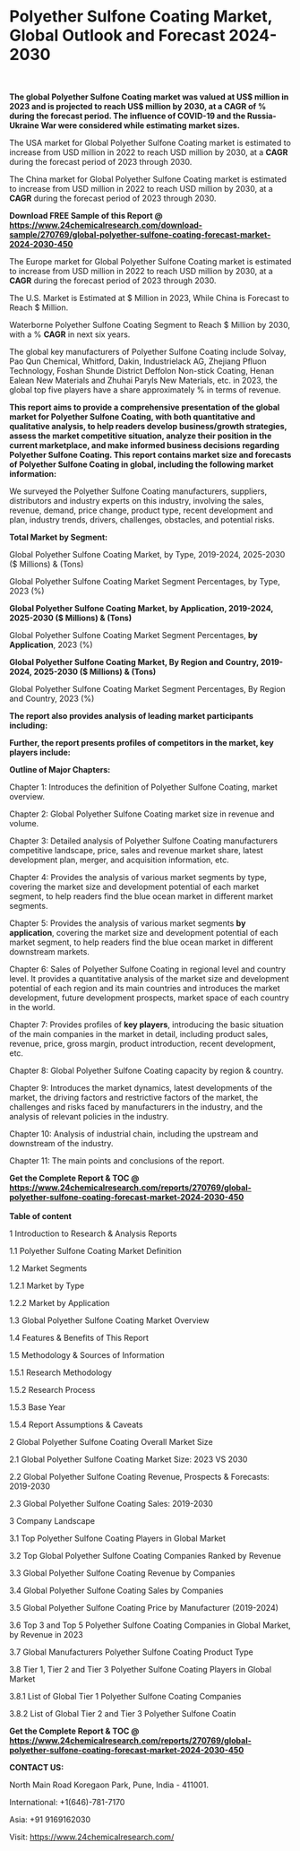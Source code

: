 <h1>Polyether Sulfone Coating Market, Global Outlook and Forecast 2024-2030</h1><br/><p><strong>The global Polyether Sulfone Coating market was valued at US$ million in 2023 and is projected to reach US$ million by 2030, at a <strong>CAGR</strong> of % during the forecast period. The influence of COVID-19 and the Russia-Ukraine War were considered while estimating market sizes.</strong></p><p>The USA market for Global Polyether Sulfone Coating market is estimated to increase from USD million in 2022 to reach USD million by 2030, at a <strong>CAGR</strong> during the forecast period of 2023 through 2030.</p><p>The China market for Global Polyether Sulfone Coating market is estimated to increase from USD million in 2022 to reach USD million by 2030, at a <strong>CAGR</strong> during the forecast period of 2023 through 2030.</p><div><b>Download FREE Sample of this Report @ <a href="https://www.24chemicalresearch.com/download-sample/270769/global-polyether-sulfone-coating-forecast-market-2024-2030-450">https://www.24chemicalresearch.com/download-sample/270769/global-polyether-sulfone-coating-forecast-market-2024-2030-450</a></b></div><p>The Europe market for Global Polyether Sulfone Coating market is estimated to increase from USD million in 2022 to reach USD million by 2030, at a <strong>CAGR</strong> during the forecast period of 2023 through 2030.</p><p>The U.S. Market is Estimated at $ Million in 2023, While China is Forecast to Reach $ Million.</p><p>Waterborne Polyether Sulfone Coating Segment to Reach $ Million by 2030, with a % <strong>CAGR</strong> in next six years.</p><p>The global key manufacturers of Polyether Sulfone Coating include Solvay, Pao Qun Chemical, Whitford, Dakin, Industrielack AG, Zhejiang Pfluon Technology, Foshan Shunde District Deffolon Non-stick Coating, Henan Ealean New Materials and Zhuhai Paryls New Materials, etc. in 2023, the global top five players have a share approximately % in terms of revenue.</p><p><strong>This report aims to provide a comprehensive presentation of the global market for Polyether Sulfone Coating, with both quantitative and qualitative analysis, to help readers develop business/growth strategies, assess the market competitive situation, analyze their position in the current marketplace, and make informed business decisions regarding Polyether Sulfone Coating. This report contains market size and forecasts of Polyether Sulfone Coating in global, including the following market information:</strong></p><p>We surveyed the Polyether Sulfone Coating manufacturers, suppliers, distributors and industry experts on this industry, involving the sales, revenue, demand, price change, product type, recent development and plan, industry trends, drivers, challenges, obstacles, and potential risks.</p><p><strong>Total Market by Segment:</strong></p><p>Global Polyether Sulfone Coating Market, by Type, 2019-2024, 2025-2030 ($ Millions) & (Tons)</p><p>Global Polyether Sulfone Coating Market Segment Percentages, by Type, 2023 (%)</p><p><strong>Global Polyether Sulfone Coating Market, <strong>by Application</strong>, 2019-2024, 2025-2030 ($ Millions) & (Tons)</strong></p><p>Global Polyether Sulfone Coating Market Segment Percentages, <strong>by Application</strong>, 2023 (%)</p><p><strong>Global Polyether Sulfone Coating Market, By Region and Country, 2019-2024, 2025-2030 ($ Millions) & (Tons)</strong></p><p>Global Polyether Sulfone Coating Market Segment Percentages, By Region and Country, 2023 (%)</p><p><strong>The report also provides analysis of leading market participants including:</strong></p><p><strong>Further, the report presents profiles of competitors in the market, <strong>key players</strong> include:</strong></p><p><strong>Outline of Major Chapters:</strong></p><p>Chapter 1: Introduces the definition of Polyether Sulfone Coating, market overview.</p><p>Chapter 2: Global Polyether Sulfone Coating market size in revenue and volume.</p><p>Chapter 3: Detailed analysis of Polyether Sulfone Coating manufacturers competitive landscape, price, sales and revenue market share, latest development plan, merger, and acquisition information, etc.</p><p>Chapter 4: Provides the analysis of various market segments by type, covering the market size and development potential of each market segment, to help readers find the blue ocean market in different market segments.</p><p>Chapter 5: Provides the analysis of various market segments <strong>by application</strong>, covering the market size and development potential of each market segment, to help readers find the blue ocean market in different downstream markets.</p><p>Chapter 6: Sales of Polyether Sulfone Coating in regional level and country level. It provides a quantitative analysis of the market size and development potential of each region and its main countries and introduces the market development, future development prospects, market space of each country in the world.</p><p>Chapter 7: Provides profiles of <strong>key players</strong>, introducing the basic situation of the main companies in the market in detail, including product sales, revenue, price, gross margin, product introduction, recent development, etc.</p><p>Chapter 8: Global Polyether Sulfone Coating capacity by region & country.</p><p>Chapter 9: Introduces the market dynamics, latest developments of the market, the driving factors and restrictive factors of the market, the challenges and risks faced by manufacturers in the industry, and the analysis of relevant policies in the industry.</p><p>Chapter 10: Analysis of industrial chain, including the upstream and downstream of the industry.</p><p>Chapter 11: The main points and conclusions of the report.</p><div><b>Get the Complete Report & TOC @ <a href="https://www.24chemicalresearch.com/reports/270769/global-polyether-sulfone-coating-forecast-market-2024-2030-450">https://www.24chemicalresearch.com/reports/270769/global-polyether-sulfone-coating-forecast-market-2024-2030-450</a></b></div><br><b>Table of content</b><p>1 Introduction to Research & Analysis Reports<br />
 
  1.1 Polyether Sulfone Coating Market Definition<br />
 
  1.2 Market Segments<br />
 
  1.2.1 Market by Type<br />
 
  1.2.2 Market by Application<br />
 
  1.3 Global Polyether Sulfone Coating Market Overview<br />
 
  1.4 Features & Benefits of This Report<br />
 
  1.5 Methodology & Sources of Information<br />
 
  1.5.1 Research Methodology<br />
 
  1.5.2 Research Process<br />
 
  1.5.3 Base Year<br />
 
  1.5.4 Report Assumptions & Caveats<br />
 
 2 Global Polyether Sulfone Coating Overall Market Size<br />
 
  2.1 Global Polyether Sulfone Coating Market Size: 2023 VS 2030<br />
 
  2.2 Global Polyether Sulfone Coating Revenue, Prospects & Forecasts: 2019-2030<br />
 
  2.3 Global Polyether Sulfone Coating Sales: 2019-2030<br />
 
 3 Company Landscape<br />
 
  3.1 Top Polyether Sulfone Coating Players in Global Market<br />
 
  3.2 Top Global Polyether Sulfone Coating Companies Ranked by Revenue<br />
 
  3.3 Global Polyether Sulfone Coating Revenue by Companies<br />
 
  3.4 Global Polyether Sulfone Coating Sales by Companies<br />
 
  3.5 Global Polyether Sulfone Coating Price by Manufacturer (2019-2024)<br />
 
  3.6 Top 3 and Top 5 Polyether Sulfone Coating Companies in Global Market, by Revenue in 2023<br />
 
  3.7 Global Manufacturers Polyether Sulfone Coating Product Type<br />
 
  3.8 Tier 1, Tier 2 and Tier 3 Polyether Sulfone Coating Players in Global Market<br />
 
  3.8.1 List of Global Tier 1 Polyether Sulfone Coating Companies<br />
 
  3.8.2 List of Global Tier 2 and Tier 3 Polyether Sulfone Coatin<br><div><b>Get the Complete Report & TOC @ <a href="https://www.24chemicalresearch.com/reports/270769/global-polyether-sulfone-coating-forecast-market-2024-2030-450">https://www.24chemicalresearch.com/reports/270769/global-polyether-sulfone-coating-forecast-market-2024-2030-450</a></b></div></p>
 
 <b>CONTACT US:</b><br>
 
 North Main Road Koregaon Park, Pune, India - 411001.<br/>
 
 International: +1(646)-781-7170<br/>
 
 Asia: +91 9169162030<br/>
 
 Visit: <a href="https://www.24chemicalresearch.com/">https://www.24chemicalresearch.com/</a>
 
 <br>